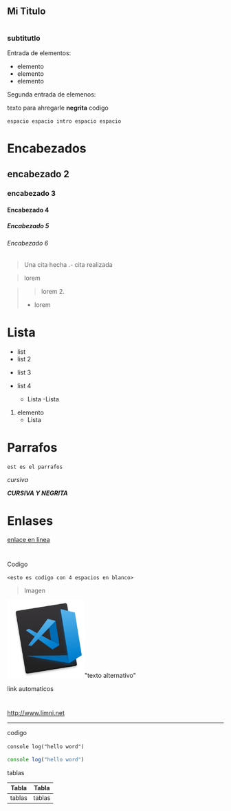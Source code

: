 ## Mi Titulo
#
### subtitutlo
Entrada de elementos:

- elemento
- elemento
- elemento

Segunda entrada de elemenos:

texto para ahregarle **negrita** codigo

  
    espacio espacio intro espacio espacio

# Encabezados
## encabezado 2
### encabezado 3
#### Encabezado 4
##### Encabezado 5
###### Encabezado 6

> Una cita hecha .- cita realizada

>lorem

>>lorem 2.
> - lorem 

# Lista
 - list
- list 2
* list 3
+ list 4

  - Lista
    -Lista

1. elemento
    - Lista

# Parrafos

~~~
est es el parrafos
~~~

*cursiva*

***CURSIVA Y NEGRITA***
# Enlases

[enlace en linea](http://www.limni.net)

# #
Codigo

    <esto es codigo con 4 espacios en blanco>

>Imagen

![Texto alternativo](img.png)"texto alternativo"

link automaticos
#
<http://www.limni.net>

---

codigo

`console log("hello word")`

``` javascript
console log("hello word")
```
tablas

|Tabla      |Tabla      |
|-----------|-----------|
|tablas     |tablas     |



